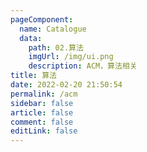 ```yaml
---
pageComponent:
  name: Catalogue
  data:
    path: 02.算法
    imgUrl: /img/ui.png
    description: ACM，算法相关
title: 算法
date: 2022-02-20 21:50:54
permalink: /acm
sidebar: false
article: false
comment: false
editLink: false
---
```

